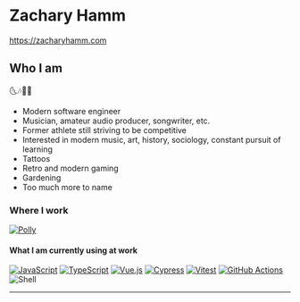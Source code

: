 # Zachary Hamm

https://zacharyhamm.com

## Who I am

🌜🎶🎵🌛

- Modern software engineer
- Musician, amateur audio producer, songwriter, etc.
- Former athlete still striving to be competitive
- Interested in modern music, art, history, sociology, constant pursuit of learning
- Tattoos
- Retro and modern gaming
- Gardening
- Too much more to name

### Where I work

[![Polly](https://img.shields.io/badge/Polly-Staff%20Software%20Engineer-141414?style=for-the-badge&labelColor=75FDEF)](https://polly.io/)

#### What I am currently using at work

[![JavaScript](https://img.shields.io/badge/JavaScript-323330?style=for-the-badge&logo=javascript&logoColor=F7DF1E)](https://www.javascript.com/)
[![TypeScript](https://img.shields.io/badge/TypeScript-007ACC?style=for-the-badge&logo=typescript&logoColor=F5F5F5)](https://www.typescriptlang.org/)
[![Vue.js](https://img.shields.io/badge/Vue.js-303B5B?style=for-the-badge&logo=vuedotjs&logoColor=5AB484)](https://vuejs.org/)
[![Cypress](https://img.shields.io/badge/Cypress-17202C?style=for-the-badge&logo=cypress&logoColor=F5F5F5)](https://www.cypress.io/)
[![Vitest](https://img.shields.io/badge/Vitest-67901A?style=for-the-badge&logo=vitest&logoColor=FCC026)](https://vitest.dev/)
[![GitHub Actions](https://img.shields.io/badge/GitHub_Actions-black?style=for-the-badge&logo=github)](https://docs.github.com/en/actions)
![Shell](https://img.shields.io/badge/Shell_Script-121011?style=for-the-badge&logo=gnu-bash&logoColor=white)

***

<!--
https://www.visitorbadge.io/
Want to keep track of your visitors?
You can keep track of your total hits and seven day visitor overview on our status page:
https://visitorbadge.io/status?path=https://github.com/hammzj
You can also make use of our API to receive the information if you want to integrate it in your system. The API is available at:
https://api.visitorbadge.io/api/status?path=https://github.com/hammzj - GET


[![Visitors](https://api.visitorbadge.io/api/visitors?path=https%3A%2F%2Fgithub.com%2Fhammzj&label=Visitors&countColor=%23daa520)](https://visitorbadge.io/status?path=https%3A%2F%2Fgithub.com%2Fhammzj)

-->
